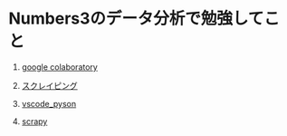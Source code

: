 # Numbers3のデータ分析で勉強してこと

1. [google colaboratory](./google_colaboratory.md)

2. [スクレイピング](./scraping.md)

1. [vscode_pyson](./vscode_pyson.md)

1. [scrapy](./scrapy.md)